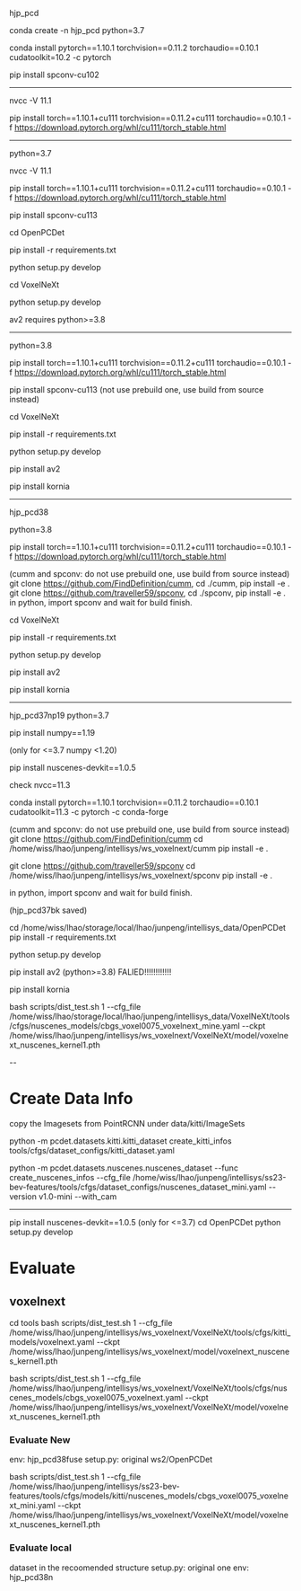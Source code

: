 hjp_pcd

conda create -n hjp_pcd python=3.7

conda install pytorch==1.10.1 torchvision==0.11.2 torchaudio==0.10.1 cudatoolkit=10.2 -c pytorch

pip install spconv-cu102


-------------

nvcc -V 11.1

pip install torch==1.10.1+cu111 torchvision==0.11.2+cu111 torchaudio==0.10.1 -f https://download.pytorch.org/whl/cu111/torch_stable.html

----

python=3.7

nvcc -V 11.1

pip install torch==1.10.1+cu111 torchvision==0.11.2+cu111 torchaudio==0.10.1 -f https://download.pytorch.org/whl/cu111/torch_stable.html

pip install spconv-cu113

cd OpenPCDet

pip install -r requirements.txt

python setup.py develop

cd VoxelNeXt

python setup.py develop

av2 requires python>=3.8

------

python=3.8

pip install torch==1.10.1+cu111 torchvision==0.11.2+cu111 torchaudio==0.10.1 -f https://download.pytorch.org/whl/cu111/torch_stable.html

pip install spconv-cu113 (not use prebuild one, use build from source instead)

cd VoxelNeXt

pip install -r requirements.txt

python setup.py develop

pip install av2

pip install kornia

--------
hjp_pcd38

python=3.8

pip install torch==1.10.1+cu111 torchvision==0.11.2+cu111 torchaudio==0.10.1 -f https://download.pytorch.org/whl/cu111/torch_stable.html

(cumm and spconv: do not use prebuild one, use build from source instead)
git clone https://github.com/FindDefinition/cumm, cd ./cumm, pip install -e .
git clone https://github.com/traveller59/spconv, cd ./spconv, pip install -e .
in python, import spconv and wait for build finish.

cd VoxelNeXt

pip install -r requirements.txt

python setup.py develop

pip install av2

pip install kornia

---
hjp_pcd37np19
python=3.7

pip install numpy==1.19

(only for <=3.7 numpy <1.20)

pip install nuscenes-devkit==1.0.5 

check nvcc=11.3

conda install pytorch==1.10.1 torchvision==0.11.2 torchaudio==0.10.1 cudatoolkit=11.3 -c pytorch -c conda-forge

(cumm and spconv: do not use prebuild one, use build from source instead)
git clone https://github.com/FindDefinition/cumm
cd /home/wiss/lhao/junpeng/intellisys/ws_voxelnext/cumm
pip install -e .

git clone https://github.com/traveller59/spconv
cd /home/wiss/lhao/junpeng/intellisys/ws_voxelnext/spconv
pip install -e .

in python, import spconv and wait for build finish.

(hjp_pcd37bk saved)

cd /home/wiss/lhao/storage/local/lhao/junpeng/intellisys_data/OpenPCDet
pip install -r requirements.txt

python setup.py develop

pip install av2 (python>=3.8) FALIED!!!!!!!!!!!!

pip install kornia

bash scripts/dist_test.sh 1 --cfg_file /home/wiss/lhao/storage/local/lhao/junpeng/intellisys_data/VoxelNeXt/tools/cfgs/nuscenes_models/cbgs_voxel0075_voxelnext_mine.yaml  --ckpt /home/wiss/lhao/junpeng/intellisys/ws_voxelnext/VoxelNeXt/model/voxelnext_nuscenes_kernel1.pth

--

# Create Data Info

copy the Imagesets from PointRCNN under data/kitti/ImageSets

python -m pcdet.datasets.kitti.kitti_dataset create_kitti_infos tools/cfgs/dataset_configs/kitti_dataset.yaml

python -m pcdet.datasets.nuscenes.nuscenes_dataset --func create_nuscenes_infos --cfg_file /home/wiss/lhao/junpeng/intellisys/ss23-bev-features/tools/cfgs/dataset_configs/nuscenes_dataset_mini.yaml --version v1.0-mini --with_cam


---

pip install nuscenes-devkit==1.0.5 (only for <=3.7)
cd OpenPCDet
python setup.py develop

# Evaluate

## voxelnext
cd tools 
bash scripts/dist_test.sh 1 --cfg_file /home/wiss/lhao/junpeng/intellisys/ws_voxelnext/VoxelNeXt/tools/cfgs/kitti_models/voxelnext.yaml --ckpt /home/wiss/lhao/junpeng/intellisys/ws_voxelnext/model/voxelnext_nuscenes_kernel1.pth

bash scripts/dist_test.sh 1 --cfg_file /home/wiss/lhao/junpeng/intellisys/ws_voxelnext/VoxelNeXt/tools/cfgs/nuscenes_models/cbgs_voxel0075_voxelnext.yaml --ckpt /home/wiss/lhao/junpeng/intellisys/ws_voxelnext/VoxelNeXt/model/voxelnext_nuscenes_kernel1.pth


### Evaluate New
env: hjp_pcd38fuse
setup.py: original ws2/OpenPCDet

bash scripts/dist_test.sh 1 --cfg_file /home/wiss/lhao/junpeng/intellisys/ss23-bev-features/tools/cfgs/models/kitti/nuscenes_models/cbgs_voxel0075_voxelnext_mini.yaml --ckpt /home/wiss/lhao/junpeng/intellisys/ws_voxelnext/VoxelNeXt/model/voxelnext_nuscenes_kernel1.pth

### Evaluate local
dataset in the recoomended structure
setup.py: original one
env: hjp_pcd38n